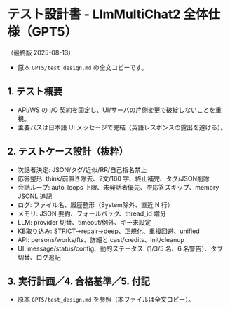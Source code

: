 # テスト設計書 - LlmMultiChat2 全体仕様（GPT5）

（最終版 2025-08-13）

- 原本 `GPT5/test_design.md` の全文コピーです。

## 1. テスト概要
- API/WS の I/O 契約を固定し、UI/サーバの片側変更で破綻しないことを重視。
- 主要パスは日本語 UI メッセージで完結（英語レスポンスの露出を避ける）。

## 2. テストケース設計（抜粋）
- 次話者決定: JSON/タグ/近似/RR/自己指名禁止
- 応答整形: think/前置き除去、2文/160 字、終止補完、タグ/JSON削除
- 会話ループ: auto_loops 上限、未発話者優先、空応答スキップ、memory JSONL 追記
- ログ: ファイル名、履歴整形（System除外、直近 N 行）
- メモリ: JSON 要約、フォールバック、thread_id 増分
- LLM: provider 切替、timeout/例外、キー未設定
- KB取り込み: STRICT→repair→deep、正規化、重複回避、unified
- API: persons/works/fts、詳細と cast/credits、init/cleanup
- UI: message/status/config、動的ステータス（1/3/5 名、6 名警告）、タブ切替、ログ追記

## 3. 実行計画／4. 合格基準／5. 付記
- 原本 `GPT5/test_design.md` を参照（本ファイルは全文コピー）。
